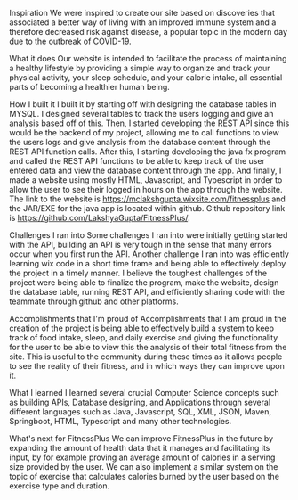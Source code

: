 Inspiration
We were inspired to create our site based on discoveries that associated a better way of living with an improved immune system and a therefore decreased risk against disease, a popular topic in the modern day due to the outbreak of COVID-19.

What it does
Our website is intended to facilitate the process of maintaining a healthy lifestyle by providing a simple way to organize and track your physical activity, your sleep schedule, and your calorie intake, all essential parts of becoming a healthier human being.

How I built it
I built it by starting off with designing the database tables in MYSQL. I designed several tables to track the users logging and give an analysis based off of this. Then, I started developing the REST API since this would be the backend of my project, allowing me to call functions to view the users logs and give analysis from the database content through the REST API function calls. After this, I starting developing the java fx program and called the REST API functions to be able to keep track of the user entered data and view the database content through the app. And finally, I made a website using mostly HTML, Javascript, and Typescript in order to allow the user to see their logged in hours on the app through the website. The link to the website is https://mclakshgupta.wixsite.com/fitnessplus and the JAR/EXE for the java app is located within github. Github repository link is https://github.com/LakshyaGupta/FitnessPlus/.

Challenges I ran into
Some challenges I ran into were initially getting started with the API, building an API is very tough in the sense that many errors occur when you first run the API. Another challenge I ran into was efficiently learning wix code in a short time frame and being able to effectively deploy the project in a timely manner. I believe the toughest challenges of the project were being able to finalize the program, make the website, design the database table, running REST API, and efficiently sharing code with the teammate through github and other platforms.

Accomplishments that I'm proud of
Accomplishments that I am proud in the creation of the project is being able to effectively build a system to keep track of food intake, sleep, and daily exercise and giving the functionality for the user to be able to view this the analysis of their total fitness from the site. This is useful to the community during these times as it allows people to see the reality of their fitness, and in which ways they can improve upon it.

What I learned
I learned several crucial Computer Science concepts such as building APIs, Database designing, and Applications through several different languages such as Java, Javascript, SQL, XML, JSON, Maven, Springboot, HTML, Typescript and many other technologies.

What's next for FitnessPlus
We can improve FitnessPlus in the future by expanding the amount of health data that it manages and facilitating its input, by for example proving an average amount of calories in a serving size provided by the user. We can also implement a similar system on the topic of exercise that calculates calories burned by the user based on the exercise type and duration.

